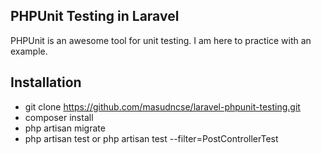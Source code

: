 
## PHPUnit Testing in Laravel

PHPUnit is an awesome tool for unit testing. I am here to practice with an example.

## Installation

- git clone https://github.com/masudncse/laravel-phpunit-testing.git
- composer install
- php artisan migrate
- php artisan test or php artisan test --filter=PostControllerTest

